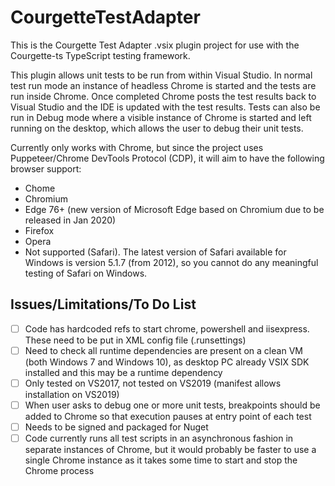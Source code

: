 # CourgetteTestAdapter
This is the Courgette Test Adapter .vsix plugin project for use with the Courgette-ts TypeScript testing framework.

This plugin allows unit tests to be run from within Visual Studio. In normal test run mode an instance of headless Chrome is started and the tests are run inside Chrome. Once completed Chrome posts the test results back to Visual Studio and the IDE is updated with the test results. Tests can also be run in Debug mode where a visible instance of Chrome is started and left running on the desktop, which allows the user to debug their unit tests.

Currently only works with Chrome, but since the project uses Puppeteer/Chrome DevTools Protocol (CDP), it will aim to have the following  browser support:
* Chome
* Chromium
* Edge 76+ (new version of Microsoft Edge based on Chromium due to be released in Jan 2020)
* Firefox
* Opera
* Not supported (Safari). The latest version of Safari available for Windows is version 5.1.7 (from 2012), so you cannot do any meaningful testing of Safari on Windows.


## Issues/Limitations/To Do List
- [ ] Code has hardcoded refs to start chrome, powershell and iisexpress. These need to be put in XML config file (.runsettings)
- [ ] Need to check all runtime dependencies are present on a clean VM (both Windows 7 and Windows 10), as desktop PC already VSIX SDK installed and this may be a runtime dependency
- [ ] Only tested on VS2017, not tested on VS2019 (manifest allows installation on VS2019)
- [ ] When user asks to debug one or more unit tests, breakpoints should be added to Chrome so that execution pauses at entry point of each test
- [ ] Needs to be signed and packaged for Nuget
- [ ] Code currently runs all test scripts in an asynchronous fashion in separate instances of Chrome, but it would probably be faster to use a single Chrome instance as it takes some time to start and stop the Chrome process
